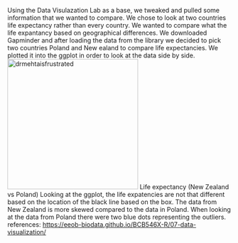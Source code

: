 Using the Data Visulazation Lab as a base, we tweaked and pulled some information that we wanted to compare. We chose to look at two countries life expectancy rather than every country. We wanted to compare what the life expantancy based on geographical differences.
We downloaded Gapminder and after loading the data from the library we decided to pick two countries Poland and New ealand to compare life expectancies. We plotted it into the ggplot in order to look at the data side by side. 
<img width="294" alt="drmehtaisfrustrated" src="https://github.com/dainariser/bio-410-project/assets/158076575/2a5c72df-96d6-43fb-9bef-79568cb6b94d">
Life expectancy (New Zealand vs Poland)
Looking at the ggplot, the life expatencies are not that different based on the location of the black line based on the box. The data from New Zealand is more skewed compared to the data in Poland. When looking at the data from Poland there were two blue dots representing the outliers. 
references: https://eeob-biodata.github.io/BCB546X-R/07-data-visualization/
